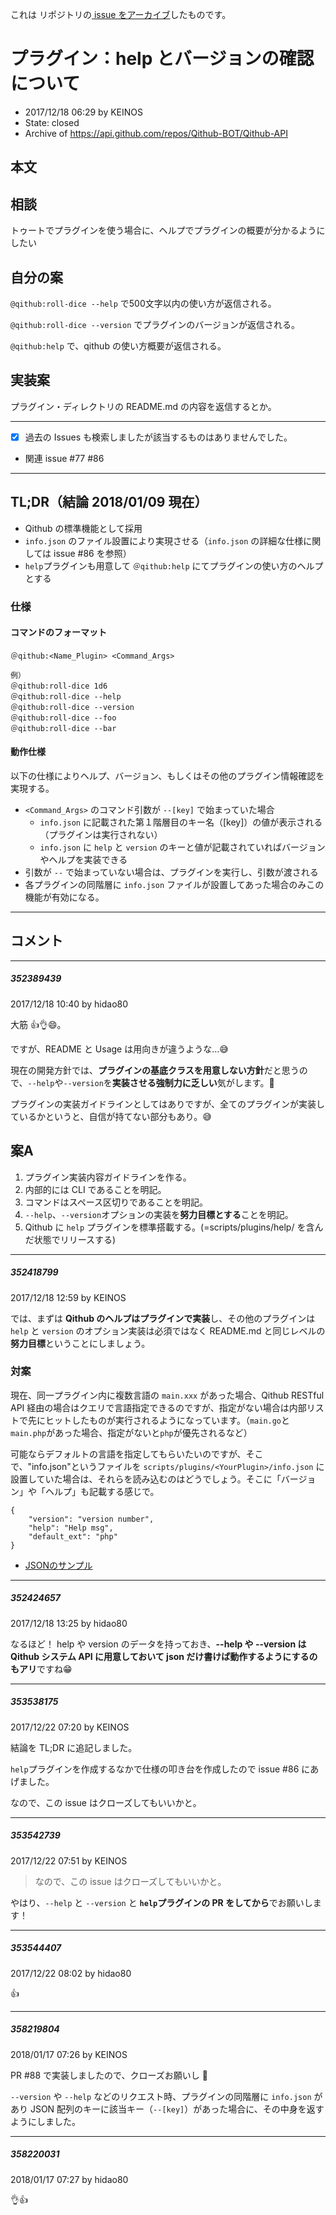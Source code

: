 これは  リポジトリの[ issue をアーカイブ]()したものです。

# プラグイン：help とバージョンの確認について

- 2017/12/18 06:29 by KEINOS
- State: closed
- Archive of https://api.github.com/repos/Qithub-BOT/Qithub-API

## 本文

## 相談

トゥートでプラグインを使う場合に、ヘルプでプラグインの概要が分かるようにしたい

## 自分の案

`@qithub:roll-dice --help` で500文字以内の使い方が返信される。


`@qithub:roll-dice --version` でプラグインのバージョンが返信される。


`@qithub:help` で、qithub の使い方概要が返信される。


## 実装案

プラグイン・ディレクトリの README.md の内容を返信するとか。

----------------

- [x] 過去の Issues も検索しましたが該当するものはありませんでした。
- 関連 issue #77 #86
----------------

## TL;DR（結論 2018/01/09 現在）

- Qithub の標準機能として採用
- `info.json` のファイル設置により実現させる（`info.json` の詳細な仕様に関しては issue #86 を参照）
- `help`プラグインも用意して `＠qithub:help` にてプラグインの使い方のヘルプとする

### 仕様

#### コマンドのフォーマット

    ＠qithub:<Name_Plugin> <Command_Args>

    例）
    ＠qithub:roll-dice 1d6
    ＠qithub:roll-dice --help
    ＠qithub:roll-dice --version
    ＠qithub:roll-dice --foo
    ＠qithub:roll-dice --bar

#### 動作仕様

以下の仕様によりヘルプ、バージョン、もしくはその他のプラグイン情報確認を実現する。

- `<Command_Args>` のコマンド引数が `--[key]` で始まっていた場合
    - `info.json` に記載された第１階層目のキー名（[key]）の値が表示される（プラグインは実行されない）
    - `info.json` に `help` と `version` のキーと値が記載されていればバージョンやヘルプを実装できる
- 引数が `--` で始まっていない場合は、プラグインを実行し、引数が渡される
- 各プラグインの同階層に `info.json` ファイルが設置してあった場合のみこの機能が有効になる。


  

-----

## コメント

-----

##### 352389439

2017/12/18 10:40 by hidao80

大筋 👍👌😄。

ですが、README と Usage は用向きが違うような…😅

現在の開発方針では、**プラグインの基底クラスを用意しない方針**だと思うので、`--help`や`--version`を**実装させる強制力に乏しい**気がします。🤔

プラグインの実装ガイドラインとしてはありですが、全てのプラグインが実装しているかというと、自信が持てない部分もあり。😅

## 案A

1. プラグイン実装内容ガイドラインを作る。
1. 内部的には CLI であることを明記。
1. コマンドはスペース区切りであることを明記。
1. `--help`、`--version`オプションの実装を**努力目標とする**ことを明記。
1. Qithub に `help` プラグインを標準搭載する。(=scripts/plugins/help/ を含んだ状態でリリースする)

-----

##### 352418799

2017/12/18 12:59 by KEINOS

では、まずは **Qithub のヘルプはプラグインで実装**し、その他のプラグインは `help` と `version` のオプション実装は必須ではなく README.md と同じレベルの**努力目標**ということにしましょう。

### 対案

現在、同一プラグイン内に複数言語の `main.xxx` があった場合、Qithub RESTful API 経由の場合はクエリで言語指定できるのですが、指定がない場合は内部リストで先にヒットしたものが実行されるようになっています。（`main.go`と`main.php`があった場合、指定がないと`php`が優先されるなど）

可能ならデフォルトの言語を指定してもらいたいのですが、そこで、"info.json"というファイルを `scripts/plugins/<YourPlugin>/info.json` に設置していた場合は、それらを読み込むのはどうでしょう。そこに「バージョン」や「ヘルプ」も記載する感じで。

```
{
    "version": "version number",
    "help": "Help msg",
    "default_ext": "php"
}
```
- [JSONのサンプル](https://paiza.io/projects/g_MjO3MIFnTc_wfZIJ6Rcw)

-----

##### 352424657

2017/12/18 13:25 by hidao80

なるほど！ help や version のデータを持っておき、**--help や --version は Qithub システム API に用意しておいて json だけ書けば動作するようにするのもアリ**ですね😁

-----

##### 353538175

2017/12/22 07:20 by KEINOS

結論を TL;DR に追記しました。

`help`プラグインを作成するなかで仕様の叩き台を作成したので issue #86 にあげました。

なので、この issue はクローズしてもいいかと。


-----

##### 353542739

2017/12/22 07:51 by KEINOS

> なので、この issue はクローズしてもいいかと。

やはり、`--help` と `--version` と **`help`プラグインの PR をしてから**でお願いします！



-----

##### 353544407

2017/12/22 08:02 by hidao80

👍

-----

##### 358219804

2018/01/17 07:26 by KEINOS

PR #88 で実装しましたので、クローズお願いし 💪 

`--version` や `--help` などのリクエスト時、プラグインの同階層に `info.json` があり JSON 配列のキーに該当キー（`--[key]`）があった場合に、その中身を返すようにしました。

-----

##### 358220031

2018/01/17 07:27 by hidao80

👌👍
